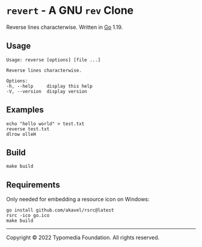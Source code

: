 # `revert` - A GNU `rev` Clone

Reverse lines characterwise. Written in [Go](https://go.dev/) 1.19.

## Usage

    Usage: reverse [options] [file ...]

    Reverse lines characterwise.
    
    Options:
    -h, --help     display this help
    -V, --version  display version

## Examples

    echo "hello world" > test.txt
    reverse test.txt
    dlrow olleH

## Build

    make build

## Requirements

Only needed for embedding a resource icon on Windows:

    go install github.com/akavel/rsrc@latest
    rsrc -ico go.ico
    make build

---
Copyright © 2022 Typomedia Foundation. All rights reserved.
